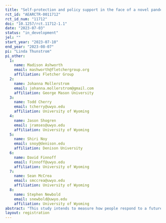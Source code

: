 ```yaml
---
title: "Self-protection and policy support in the face of a novel pandemic"
rct_id: "AEARCTR-0011712"
rct_id_num: "11712"
doi: "10.1257/rct.11712-1.1"
date: "2023-07-03"
status: "in_development"
jel: ""
start_year: "2023-07-10"
end_year: "2023-08-07"
pi: "Linda Thunstrom"
pi_other:
  1:
    name: Madison Ashworth
    email: mashworth@fletchergroup.org
    affiliation: Fletcher Group
  2:
    name: Johanna Mollerstrom
    email: johanna.mollerstrom@gmail.com
    affiliation: George Mason University
  3:
    name: Todd Cherry
    email: tcherry@uwyo.edu
    affiliation: University of Wyoming
  4:
    name: Jason Shogren
    email: jramses@uwyo.edu
    affiliation: University of Wyoming
  5:
    name: Shiri Noy
    email: snoy@denison.edu
    affiliation: Denison University
  6:
    name: David Finnoff
    email: Finnoff@uwyo.edu
    affiliation: University of Wyoming
  7:
    name: Sean McCrea
    email: smccrea@uwyo.edu
    affiliation: University of Wyoming
  8:
    name: Stephen Newbold
    email: snewbold@uwyo.edu
    affiliation: University of Wyoming
abstract: "This study intends to measure how people respond to a future pandemic, depending on the characteristics of the pandemic (overall mortality risk and group at highest mortality risk -- children or elderly). Our participants get randomized into one of four versions of the pandemic. We measure people's intent to self-protect as well as their support for policies intended to control the spread of the pandemic. Further, we measure people's beliefs about the behavior and policy support of others, in order to capture beliefs about social norms. "
layout: registration
---
```


